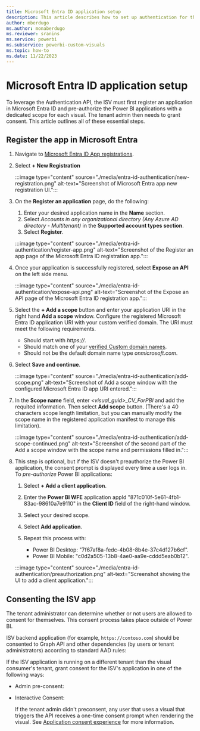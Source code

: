 ```yaml
---
title: Microsoft Entra ID application setup
description: This article describes how to set up authentication for third party ISVs in Microsoft Entra.
author: mberdugo
ms.author: monaberdugo
ms.reviewer: sranins
ms.service: powerbi
ms.subservice: powerbi-custom-visuals
ms.topic: how-to
ms.date: 11/22/2023
---
```


# Microsoft Entra ID application setup

To leverage the Authentication API, the ISV must first register an application in Microsoft Entra ID and pre-authorize the Power BI applications with a dedicated scope for each visual. The tenant admin then needs to grant consent. This article outlines all of these essential steps.

## Register the app in Microsoft Entra

1. Navigate to [Microsoft Entra ID App registrations](https://portal.azure.com/#view/Microsoft_AAD_RegisteredApps).

1. Select **+ New Registration**

   :::image type="content" source="./media/entra-id-authentication/new-registration.png" alt-text="Screenshot of Microsoft Entra app new registration UI.":::

1. On the **Register an application** page, do the following:
   1. Enter your desired application name in the **Name** section.
   1. Select *Accounts in any organizational directory (Any Azure AD directory - Multitenant)* in the **Supported account types section**.
   1. Select **Register**.

   :::image type="content" source="./media/entra-id-authentication/register-app.png" alt-text="Screenshot of the Register an app page of the Microsoft Entra ID registration app.":::

1. Once your application is successfully registered, select **Expose an API** on the left side menu.

    :::image type="content" source="./media/entra-id-authentication/expose-api.png" alt-text="Screenshot of the Expose an API page of the Microsoft Entra ID registration app.":::

1. Select the **+ Add a scope** button and enter your application URI in the right hand **Add a scope** window. Configure the registered Microsoft Entra ID application URI with your custom verified domain. The URI must meet the following requirements.

   * Should start with *https://*.
   * Should match one of your [verified Custom domain names](https://portal.azure.com/#view/Microsoft_AAD_IAM/ActiveDirectoryMenuBlade/~/Domains).
   * Should not be the default domain name type *onmicrosoft.com*.  

1. Select **Save and continue**.

   :::image type="content" source="./media/entra-id-authentication/add-scope.png" alt-text="Screenshot of Add a scope window with the configured Microsoft Entra ID app URI entered.":::

1. In the **Scope name** field, enter *<visual_guid>_CV_ForPBI* and add the requited information. Then select **Add scope** button. (There's a 40 characters scope length limitation, but you can  manually modify the scope name in the registered application manifest to manage this limitation).

    :::image type="content" source="./media/entra-id-authentication/add-scope-continued.png" alt-text="Screenshot of the second part of the Add a scope window with the scope name and permissions filled in.":::

1. This step is optional, but if the ISV doesn't preauthorize the Power BI application, the consent prompt is displayed every time a user logs in. To *pre-authorize* Power BI applications:

   1. Select **+ Add a client application**.
   1. Enter the **Power BI WFE** application appId "871c010f-5e61-4fb1-83ac-98610a7e9110" in the **Client ID** field of the right-hand window.
   1. Select your desired scope.
   1. Select **Add application**.
   1. Repeat this process with:

      * Power BI Desktop: "7f67af8a-fedc-4b08-8b4e-37c4d127b6cf".
      * Power BI Mobile: "c0d2a505-13b8-4ae0-aa9e-cddd5eab0b12".

     :::image type="content" source="./media/entra-id-authentication/preauthorization.png" alt-text="Screenshot showing the UI to add a client application.":::

## Consenting the ISV app

The tenant administrator can determine whether or not users are allowed to consent for themselves. This consent process takes place outside of Power BI.

ISV backend application (for example, `https://contoso.com`) should be consented to Graph API and other dependencies (by users or tenant administrators) according to standard AAD rules:

If the ISV application is running on a different tenant than the visual consumer's tenant, grant consent for the ISV's application in one of the following ways:

* Admin pre-consent:

* Interactive Consent:

  If the tenant admin didn't preconsent, any user that uses a visual that triggers the API receives a one-time consent prompt when rendering the visual. See [Application consent experience](/entra/identity-platform/application-consent-experience) for more information.
